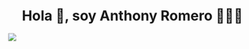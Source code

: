 <div align="center">
<h1 align="center"> Hola 👋, soy Anthony Romero 👨🏻‍💻 </h1>
</div>
<img src="https://i.imgur.com/McBcniN.png">

<!--
**AnthonyRomos/AnthonyRomos** is a ✨ _special_ ✨ repository because its `README.md` (this file) appears on your GitHub profile.

Here are some ideas to get you started:

- 🔭 I’m currently working on ...
- 🌱 I’m currently learning ...
- 👯 I’m looking to collaborate on ...
- 🤔 I’m looking for help with ...
- 💬 Ask me about ...
- 📫 How to reach me: ...
- 😄 Pronouns: ...
- ⚡ Fun fact: ...
-->
